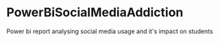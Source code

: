# PowerBiSocialMediaAddiction
Power bi report analysing social media usage and it's impact on students 
